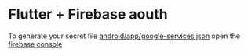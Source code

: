 # Flutter + Firebase aouth

To generate your secret file [android/app/google-services.json](android/app/google-services.json) open the
[firebase console](https://console.firebase.google.com/)

